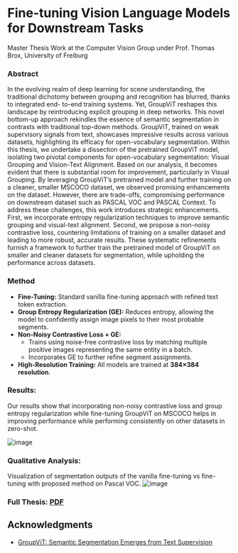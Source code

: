 # Fine-tuning Vision Language Models for Downstream Tasks
Master Thesis Work at the Computer Vision Group under Prof. Thomas Brox, University of Freiburg

### Abstract
In the evolving realm of deep learning for scene understanding, the traditional
dichotomy between grouping and recognition has blurred, thanks to integrated end-
to-end training systems. Yet, GroupViT reshapes this landscape by reintroducing
explicit grouping in deep networks. This novel bottom-up approach rekindles the
essence of semantic segmentation in contrasts with traditional top-down methods.
GroupViT, trained on weak supervisory signals from text, showcases impressive results
across various datasets, highlighting its efficacy for open-vocabulary segmentation.
Within this thesis, we undertake a dissection of the pretrained GroupViT model,
isolating two pivotal components for open-vocabulary segmentation: Visual Grouping
and Vision-Text Alignment. Based on our analysis, it becomes evident that there is
substantial room for improvement, particularly in Visual Grouping. By leveraging
GroupViT’s pretrained model and further training on a cleaner, smaller MSCOCO
dataset, we observed promising enhancements on the dataset. However, there are
trade-offs, compromising performance on downstream dataset such as PASCAL VOC
and PASCAL Context.
To address these challenges, this work introduces strategic enhancements. First,
we incorporate entropy regularization techniques to improve semantic grouping and
visual-text alignment. Second, we propose a non-noisy contrastive loss, countering
limitations of training on a smaller dataset and leading to more robust, accurate
results.
These systematic refinements furnish a framework to further train the pretrained
model of GroupViT on smaller and cleaner datasets for segmentation, while upholding
the performance across datasets.


### Method
- **Fine-Tuning:** Standard vanilla fine-tuning approach with refined text token extraction.
- **Group Entropy Regularization (GE):** Reduces entropy, allowing the model to confidently assign image pixels to their most probable segments.
- **Non-Noisy Contrastive Loss + GE:**
  - Trains using noise-free contrastive loss by matching multiple positive images representing the same entity in a batch.
  - Incorporates GE to further refine segment assignments.
- **High-Resolution Training:** All models are trained at **384×384 resolution**.


### Results: 
Our results show that incorporating non-noisy contrastive loss and group entropy regularization while fine-tuning GroupViT on MSCOCO helps in improving performance while performing consistently on other datasets in zero-shot.

![image](https://github.com/user-attachments/assets/289e2555-0322-40bd-b9d9-9a780154d952)

### Qualitative Analysis:
Visualization of segmentation outputs of the vanilla fine-tuning vs fine-tuning with proposed method on Pascal VOC.
![image](https://github.com/user-attachments/assets/21815e6b-69b9-41ab-b86f-43f64709b3b5)



### Full Thesis: [PDF](MasterThesis_AyushiSharma.pdf)

## Acknowledgments
- [GroupViT: Semantic Segmentation Emerges from Text Supervision](https://arxiv.org/abs/2202.11094)
